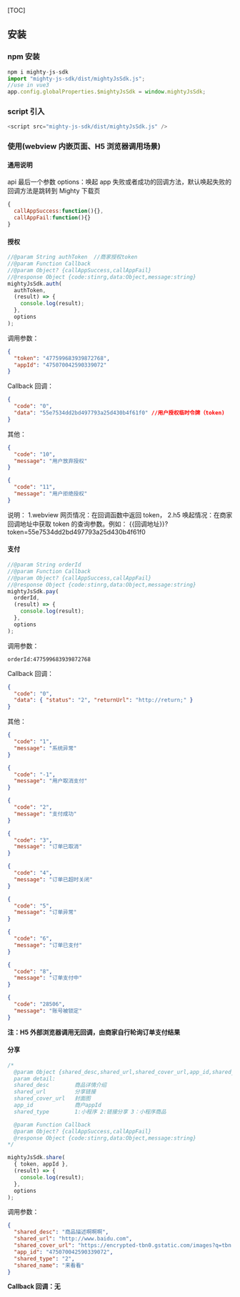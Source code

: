 [TOC]

## 安装

### npm 安装

```javascript
npm i mighty-js-sdk
import "mighty-js-sdk/dist/mightyJsSdk.js";
//use in vue3
app.config.globalProperties.$mightyJsSdk = window.mightyJsSdk;
```

### script 引入

```javascript
<script src="mighty-js-sdk/dist/mightyJsSdk.js" />
```

### 使用(webview 内嵌页面、H5 浏览器调用场景)

#### 通用说明

api 最后一个参数 options：唤起 app 失败或者成功的回调方法，默认唤起失败的回调方法是跳转到 Mighty 下载页

```javascript
{
  callAppSuccess:function(){},
  callAppFail:function(){}
}
```

#### 授权

```javascript
//@param String authToken  //商家授权token
//@param Function Callback
//@param Object? {callAppSuccess,callAppFail}
//@response Object {code:stinrg,data:Object,message:string}
mightyJsSdk.auth(
  authToken,
  (result) => {
    console.log(result);
  },
  options
);
```

调用参数：

```json
{
  "token": "477599683939872768",
  "appId": "475070042590339072"
}
```

Callback 回调：

```json
{
  "code": "0",
  "data": "55e7534dd2bd497793a25d430b4f61f0" //用户授权临时令牌（token)
}
```

其他：

```json
{
  "code": "10",
  "message": "用户放弃授权"
}
```

```json
{
  "code": "11",
  "message": "用户拒绝授权"
}
```

说明：
1.webview 网页情况：在回调函数中返回 token，
2.h5 唤起情况：在商家回调地址中获取 token 的查询参数。例如：
{{回调地址}}?token=55e7534dd2bd497793a25d430b4f61f0

#### 支付

```javascript
//@param String orderId
//@param Function Callback
//@param Object? {callAppSuccess,callAppFail}
//@response Object {code:stinrg,data:Object,message:string}
mightyJsSdk.pay(
  orderId,
  (result) => {
    console.log(result);
  },
  options
);
```

调用参数：

```
orderId:477599683939872768
```

Callback 回调：

```json
{
  "code": "0",
  "data": { "status": "2", "returnUrl": "http://return;" }
}
```

其他：

```json
{
  "code": "1",
  "message": "系统异常"
}
```

```json
{
  "code": "-1",
  "message": "用户取消支付"
}
```

```json
{
  "code": "2",
  "message": "支付成功"
}
```

```json
{
  "code": "3",
  "message": "订单已取消"
}
```

```json
{
  "code": "4",
  "message": "订单已超时关闭"
}
```

```json
{
  "code": "5",
  "message": "订单异常"
}
```

```json
{
  "code": "6",
  "message": "订单已支付"
}
```

```json
{
  "code": "8",
  "message": "订单支付中"
}
```

```json
{
  "code": "28506",
  "message": "账号被锁定"
}
```

**注：H5 外部浏览器调用无回调，由商家自行轮询订单支付结果**

#### 分享

```javascript
/* 
  @param Object {shared_desc,shared_url,shared_cover_url,app_id,shared_type,shared_name}
  param detail:
  shared_desc        商品详情介绍
  shared_url         分享链接
  shared_cover_url   封面图
  app_id             商户appId
  shared_type        1:小程序 2:链接分享 3：小程序商品

  @param Function Callback
  @param Object? {callAppSuccess,callAppFail}
  @response Object {code:stinrg,data:Object,message:string}
*/

mightyJsSdk.share(
  { token, appId },
  (result) => {
    console.log(result);
  },
  options
);
```

调用参数：

```json
{
  "shared_desc": "商品描述啊啊啊",
  "shared_url": "http://www.baidu.com",
  "shared_cover_url": "https://encrypted-tbn0.gstatic.com/images?q=tbn:ANd9GcRoIJQVHQ8NtlS02Vtno0b81X9BQNkg34e1tg&usqp=CAU",
  "app_id": "475070042590339072",
  "shared_type": "2",
  "shared_name": "来看看"
}
```

**Callback 回调：无**
